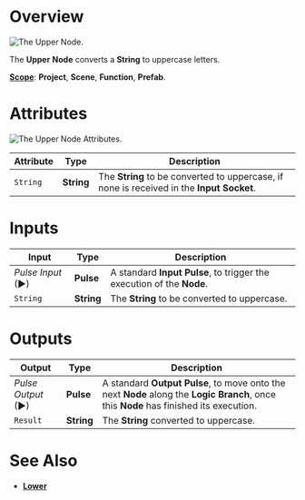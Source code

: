 # Overview

![The Upper Node.](../../.gitbook/assets/uppernode20241.png)

The **Upper** **Node** converts a **String** to uppercase letters.

[**Scope**](../overview.md#scopes): **Project**, **Scene**, **Function**, **Prefab**.

# Attributes

![The Upper Node Attributes.](../../.gitbook/assets/upperattributes.png)



|Attribute|Type|Description|
|---|---|---|
| `String` | **String** | The **String** to be converted to uppercase, if none is received in the **Input Socket**.|

# Inputs

|Input|Type|Description|
|---|---|---|
|*Pulse Input* (►)|**Pulse**|A standard **Input Pulse**, to trigger the execution of the **Node**.|
| `String` | **String** | The **String** to be converted to uppercase. |

# Outputs

|Output|Type|Description|
|---|---|---|
|*Pulse Output* (►)|**Pulse**|A standard **Output Pulse**, to move onto the next **Node** along the **Logic Branch**, once this **Node** has finished its execution.|
| `Result` | **String** | The **String** converted to uppercase. |

# See Also

* [**Lower**](lower.md)